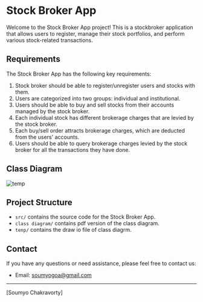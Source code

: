 # Stock Broker App

Welcome to the Stock Broker App project! This is a stockbroker application that allows users to register, manage their stock portfolios, and perform various stock-related transactions.

## Requirements

The Stock Broker App has the following key requirements:

1. Stock broker should be able to register/unregister users and stocks with them.
2. Users are categorized into two groups: individual and institutional.
3. Users should be able to buy and sell stocks from their accounts managed by the stock broker.
4. Each individual stock has different brokerage charges that are levied by the stock broker.
5. Each buy/sell order attracts brokerage charges, which are deducted from the users' accounts.
6. Users should be able to query brokerage charges levied by the stock broker for all the transactions they have done.

## Class Diagram


![temp](https://github.com/soumyo2002/StockBroker/assets/92665254/e0558ab6-49a7-417d-bebb-14ce0178593b)




## Project Structure

- `src/` contains the source code for the Stock Broker App.
- `class diagram/` contains pdf version of the class diagram.
- `tenp/` contains the draw io file of class diagrm.

## Contact

If you have any questions or need assistance, please feel free to contact us:

- Email: soumyogoa@gmail.com




---

[Soumyo Chakravorty]
